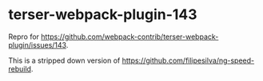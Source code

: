 # terser-webpack-plugin-143

Repro for https://github.com/webpack-contrib/terser-webpack-plugin/issues/143.

This is a stripped down version of https://github.com/filipesilva/ng-speed-rebuild.
